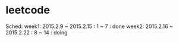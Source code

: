 # leetcode
Sched:
    week1: 2015.2.9  ~  2015.2.15 : 1  ~  7  : done
	week2: 2015.2.16 ~  2015.2.22 : 8  ~  14 : doing
